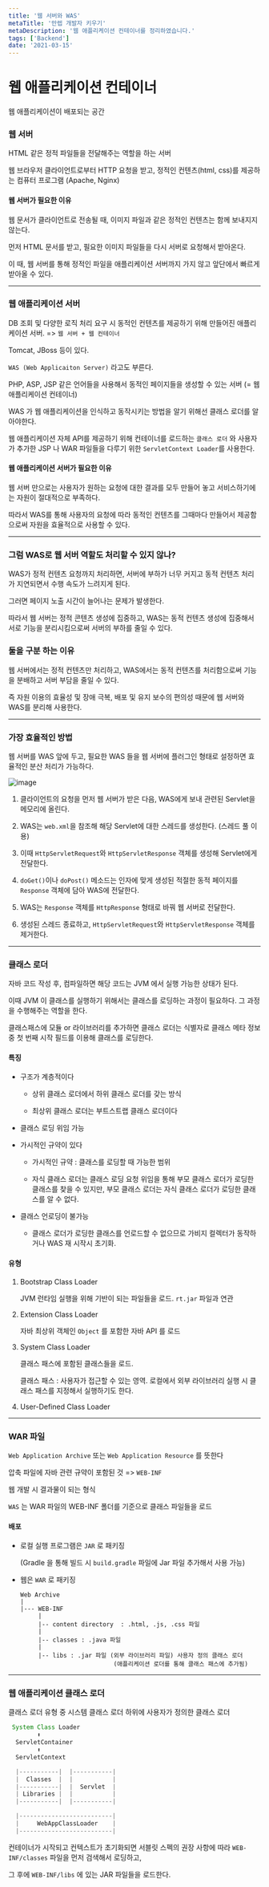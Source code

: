```yaml
---
title: '웹 서버와 WAS'
metaTitle: '만렙 개발자 키우기'
metaDescription: '웹 애플리케이션 컨테이너를 정리하였습니다.'
tags: ['Backend']
date: '2021-03-15'
---
```


# 웹 애플리케이션 컨테이너

웹 애플리케이션이 배포되는 공간

### 웹 서버

HTML 같은 정적 파일들을 전달해주는 역할을 하는 서버


웹 브라우저 클라이언트로부터 HTTP 요청을 받고, 정적인 컨텐츠(html, css)를 제공하는 컴퓨터 프로그램 (Apache, Nginx)

#### 웹 서버가 필요한 이유

웹 문서가 클라이언트로 전송될 때, 이미지 파일과 같은 정적인 컨텐츠는 함께 보내지지 않는다.


먼저 HTML 문서를 받고, 필요한 이미지 파일들을 다시 서버로 요청해서 받아온다.


이 때, 웹 서버를 통해 정적인 파일을 애플리케이션 서버까지 가지 않고 앞단에서 빠르게 받아올 수 있다.

<hr/>

### 웹 애플리케이션 서버

DB 조회 및 다양한 로직 처리 요구 시 동적인 컨텐츠를 제공하기 위해 만들어진 애플리케이션 서버. => `웹 서버 + 웹 컨테이너`

Tomcat, JBoss 등이 있다.


`WAS (Web Applicaiton Server)` 라고도 부른다.

PHP, ASP, JSP 같은 언어들을 사용해서 동적인 페이지들을 생성할 수 있는 서버 (= 웹 애플리케이션 컨테이너)

WAS 가 웹 애플리케이션을 인식하고 동작시키는 방법을 알기 위해선 클래스 로더를 알아야한다.

웹 애플리케이션 자체 API를 제공하기 위해 컨테이너를 로드하는 `클래스 로더` 와 사용자가 추가한 JSP 나 WAR 파일들을 다루기 위한 `ServletContext Loader`를 사용한다.


#### 웹 애플리케이션 서버가 필요한 이유

웹 서버 만으로는 사용자가 원하는 요청에 대한 결과를 모두 만들어 놓고 서비스하기에는 자원이 절대적으로 부족하다.


따라서 WAS를 통해 사용자의 요청에 따라 동적인 컨텐츠를 그때마다 만들어서 제공함으로써 자원을 효율적으로 사용할 수 있다.

<hr/>

### 그럼 WAS로 웹 서버 역할도 처리할 수 있지 않나?

WAS가 정적 컨텐츠 요청까지 처리하면, 서버에 부하가 너무 커지고 동적 컨텐츠 처리가 지연되면서 수행 속도가 느려지게 된다.


그러면 페이지 노출 시간이 늘어나는 문제가 발생한다.


따라서 웹 서버는 정적 콘텐츠 생성에 집중하고, WAS는 동적 컨텐츠 생성에 집중해서 서로 기능을 분리시킴으로써 서버의 부하를 줄일 수 있다.


### 둘을 구분 하는 이유

웹 서버에서는 정적 컨텐츠만 처리하고, WAS에서는 동적 컨텐츠를 처리함으로써 기능을 분배하고 서버 부담을 줄일 수 있다.


즉 자원 이용의 효율성 및 장애 극복, 배포 및 유지 보수의 편의성 때문에 웹 서버와 WAS를 분리해 사용한다.

<hr/>

### 가장 효율적인 방법

웹 서버를 WAS 앞에 두고, 필요한 WAS 들을 웹 서버에 플러그인 형태로 설정하면 효율적인 분산 처리가 가능하다.

![image](https://user-images.githubusercontent.com/51476083/113153295-e708b780-9271-11eb-96fe-c178d1ca37c3.png)


1. 클라이언트의 요청을 먼저 웹 서버가 받은 다음, WAS에게 보내 관련된 Servlet을 메모리에 올린다.


2. WAS는 `web.xml`을 참조해 해당 Servlet에 대한 스레드를 생성한다. (스레드 풀 이용)


3. 이때 `HttpServletRequest`와 `HttpServletResponse` 객체를 생성해 Servlet에게 전달한다.


4. `doGet()`이나 `doPost()` 메소드는 인자에 맞게 생성된 적절한 동적 페이지를 `Response` 객체에 담아 WAS에 전달한다.


5. WAS는 `Response` 객체를 `HttpResponse` 형태로 바꿔 웹 서버로 전달한다.


6. 생성된 스레드 종료하고, `HttpServletRequest`와 `HttpServletResponse` 객체를 제거한다.

<hr/>

### 클래스 로더

자바 코드 작성 후, 컴파일하면 해당 코드는 JVM 에서 실행 가능한 상태가 된다.

이때 JVM 이 클래스를 실행하기 위해서는 클래스를 로딩하는 과정이 필요하다. 그 과정을 수행해주는 역할을 한다.

클래스패스에 모듈 or 라이브러리를 추가하면 클래스 로더는 식별자로 클래스 메타 정보 중 첫 번째 시작 필드를 이용해 클래스를 로딩한다.

#### 특징

- 구조가 계층적이다

    - 상위 클래스 로더에서 하위 클래스 로더를 갖는 방식

    - 최상위 클래스 로더는 부트스트랩 클래스 로더이다


- 클래스 로딩 위임 가능


- 가시적인 규약이 있다

    - 가시적인 규약 : 클래스를 로딩할 때 가능한 범위

    - 자식 클래스 로더는 클래스 로딩 요청 위임을 통해 부모 클래스 로더가 로딩한 클래스를 찾을 수 있지만, 부모 클래스 로더는 자식 클래스 로더가 로딩한 클래스를 알 수 없다.


- 클래스 언로딩이 불가능

    - 클래스 로더가 로딩한 클래스를 언로드할 수 없으므로 가비지 컬렉터가 동작하거나 WAS 재 시작시 초기화.


#### 유형

1. Bootstrap Class Loader

    JVM 런타임 실행을 위해 기반이 되는 파일들을 로드. `rt.jar` 파일과 연관


2. Extension Class Loader

    자바 최상위 객체인 `Object` 를 포함한 자바 API 를 로드


3. System Class Loader

    클래스 패스에 포함된 클래스들을 로드.

    클래스 패스 : 사용자가 접근할 수 있는 영역. 로컬에서 외부 라이브러리 실행 시 클래스 패스를 지정해서 실행하기도 한다.


4. User-Defined Class Loader

<hr/>

### WAR 파일

`Web Application Archive` 또는 `Web Application Resource` 를 뜻한다

압축 파일에 자바 관련 규약이 포함된 것 => `WEB-INF`

웹 개발 시 결과물이 되는 형식

`WAS` 는 WAR 파일의 WEB-INF 폴더를 기준으로 클래스 파일들을 로드

#### 배포

- 로컬 실행 프로그램은 `JAR` 로 패키징

  (Gradle 을 통해 빌드 시 `build.gradle` 파일에 Jar 파일 추가해서 사용 가능)


- 웹은 `WAR` 로 패키징

      Web Archive
      |
      |--- WEB-INF
           |
           |-- content directory  : .html, .js, .css 파일
           |
           |-- classes : .java 파일
           |
           |-- libs : .jar 파일 (외부 라이브러리 파일) 사용자 정의 클래스 로더
                                (애플리케이션 로더를 통해 클래스 패스에 추가됨)


<hr/>

### 웹 애플리케이션 클래스 로더

클래스 로더 유형 중 시스템 클래스 로더 하위에 사용자가 정의한 클래스 로더

```java
 System Class Loader
        ⬆
  ServletContainer
        ⬆
  ServletContext
```

```java
  |-----------|  |-----------|
  |  Classes  |  |           |
  |-----------|  |  Servlet  |
  | Libraries |  |           |
  |-----------|  |-----------|

  |--------------------------|
  |     WebAppClassLoader    |
  |--------------------------|
```

컨테이너가 시작되고 컨텍스트가 초기화되면 서블릿 스펙의 권장 사항에 따라 `WEB-INF/classes` 파일을 먼저 검색해서 로딩하고,

그 후에 `WEB-INF/libs` 에 있는 JAR 파일들을 로드한다.
